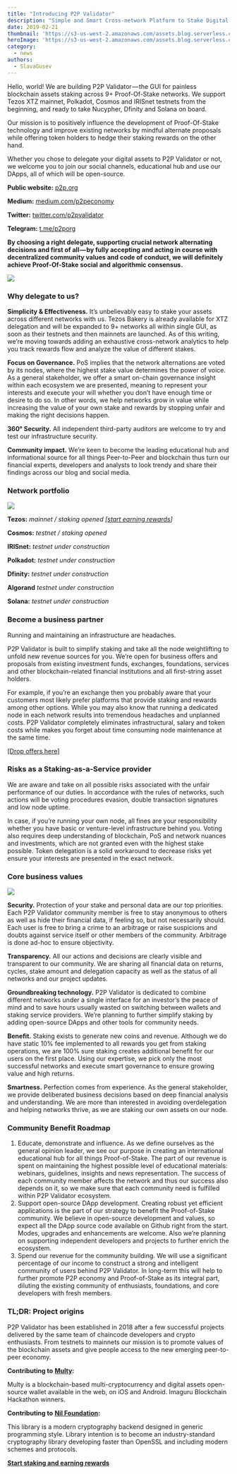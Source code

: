 ```yaml
---
title: "Introducing P2P Validator"
description: "Simple and Smart Cross-network Platform to Stake Digital Assets and Get Rewarded"
date: 2019-02-21
thumbnail: 'https://s3-us-west-2.amazonaws.com/assets.blog.serverless.com/top-3/top-3-thumbnail.png'
heroImage: 'https://s3-us-west-2.amazonaws.com/assets.blog.serverless.com/top-3/top-3-header.png'
category:
  - news
authors: 
  - SlavaGusev
---
```


Hello, world! We are building P2P Validator — the GUI for painless blockchain assets staking across 9+ Proof-Of-Stake networks. We support Tezos XTZ mainnet, Polkadot, Cosmos and IRISnet testnets from the beginning, and ready to take Nucypher, Dfinity and Solana on board.

Our mission is to positively influence the development of Proof-Of-Stake technology and improve existing networks by mindful alternate proposals while offering token holders to hedge their staking rewards on the other hand.

Whether you chose to delegate your digital assets to P2P Validator or not, we welcome you to join our social channels, educational hub and use our DApps, all of which will be open-source.

**Public website:** [p2p.org](https://p2p.org/?utm_source=1_post&utm_medium=creds_link&utm_campaign=blog)

**Medium:** [medium.com/p2peconomy](http://medium.com/p2peconomy)

**Twitter:** [twitter.com/p2pvalidator](http://twitter.com/p2pvalidator)

**Telegram:** [t.me/p2porg](http://t.me/p2porg)

**By choosing a right delegate, supporting crucial network alternating decisions and first of all — by fully accepting and acting in course with decentralized community values and code of conduct, we will definitely achieve Proof-Of-Stake social and algorithmic consensus.**

![](https://cdn-images-1.medium.com/max/1000/1*UdLmaa-RmbqPZOzW2ZmUFQ.jpeg)

### Why delegate to us?

**Simplicity & Effectiveness.** It’s unbelievably easy to stake your assets across different networks with us. Tezos Bakery is already available for XTZ delegation and will be expanded to 9+ networks all within single GUI, as soon as their testnets and then mainnets are launched. As of this writing, we’re moving towards adding an exhaustive cross-network analytics to help you track rewards flow and analyze the value of different stakes.

**Focus on Governance.** PoS implies that the network alternations are voted by its nodes, where the highest stake value determines the power of voice. As a general stakeholder, we offer a smart on-chain governance insight within each ecosystem we are presented, meaning to represent your interests and execute your will whether you don’t have enough time or desire to do so. In other words, we help networks grow in value while increasing the value of your own stake and rewards by stopping unfair and making the right decisions happen.

**360° Security.** All independent third-party auditors are welcome to try and test our infrastructure security.

**Community impact.** We’re keen to become the leading educational hub and informational source for all things Peer-to-Peer and blockchain thus turn our financial experts, developers and analysts to look trendy and share their findings across our blog and social media.

### Network portfolio

![](https://cdn-images-1.medium.com/max/1000/1*9c97TSBCYyYKVGxLzFINCg.png)

**Tezos:** _mainnet / staking opened [_[_start earning rewards_](http://p2p.org/)_]_

**Cosmos:** _testnet / staking opened_

**IRISnet:** _testnet under construction_

**Polkadot:** _testnet under construction_

**Dfinity:** _testnet under construction_

**Algorand** _testnet under construction_

**Solana:** _testnet under construction_

### Become a business partner

Running and maintaining an infrastructure are headaches.

P2P Validator is built to simplify staking and take all the node weightlifting to unfold new revenue sources for you. We’re open for business offers and proposals from existing investment funds, exchanges, foundations, services and other blockchain-related financial institutions and all first-string asset holders.

For example, if you’re an exchange then you probably aware that your customers most likely prefer platforms that provide staking and rewards among other options. While you may also know that running a dedicated node in each network results into tremendous headaches and unplanned costs. P2P Validator completely eliminates infrastructural, salary and token costs while makes you forget about time consuming node maintenance at the same time.

[[Drop offers here]](mailto:b2b@p2p.org)

### Risks as a Staking-as-a-Service provider

We are aware and take on all possible risks associated with the unfair performance of our duties. In accordance with the rules of networks, such actions will be voting procedures evasion, double transaction signatures and low node uptime.

In case, if you’re running your own node, all fines are your responsibility whether you have basic or venture-level infrastructure behind you. Voting also requires deep understanding of blockchain, PoS and network nuances and investments, which are not granted even with the highest stake possible. Token delegation is a solid workaround to decrease risks yet ensure your interests are presented in the exact network.

### Core business values

![](https://cdn-images-1.medium.com/max/800/1*qH5YvHYwUfhGAF4lurnEJg.png)

**Security.** Protection of your stake and personal data are our top priorities. Each P2P Validator community member is free to stay anonymous to others as well as hide their financial data, if feeling so, but not necessarily should. Each user is free to bring a crime to an arbitrage or raise suspicions and doubts against service itself or other members of the community. Arbitrage is done ad-hoc to ensure objectivity.

**Transparency.** All our actions and decisions are clearly visible and transparent to our community. We are sharing all financial data on returns, cycles, stake amount and delegation capacity as well as the status of all networks and our project updates.

**Groundbreaking technology.** P2P Validator is dedicated to combine different networks under a single interface for an investor’s the peace of mind and to save hours usually wasted on switching between wallets and staking service providers. We’re planning to further simplify staking by adding open-source DApps and other tools for community needs.

**Benefit.** Staking exists to generate new coins and revenue. Although we do have static 10% fee implemented to all rewards you get from staking operations, we are 100% sure staking creates additional benefit for our users on the first place. Using our expertise, we pick only the most successful networks and execute smart governance to ensure growing value and high returns.

**Smartness.** Perfection comes from experience. As the general stakeholder, we provide deliberated business decisions based on deep financial analysis and understanding. We are more than interested in avoiding overdelegation and helping networks thrive, as we are staking our own assets on our node.

### Community Benefit Roadmap

1.  Educate, demonstrate and influence. As we define ourselves as the general opinion leader, we see our purpose in creating an international educational hub for all things Proof-of-Stake. The part of our revenue is spent on maintaining the highest possible level of educational materials: webinars, guidelines, insights and news representation. The success of each community member affects the network and thus our success also depends on it, so we make sure that each community need is fulfilled within P2P Validator ecosystem.
2.  Support open-source DApp development. Creating robust yet efficient applications is the part of our strategy to benefit the Proof-of-Stake community. We believe in open-source development and values, so expect all the DApp source code available on Github right from the start. Modes, upgrades and enhancements are welcome. Also we’re planning on supporting independent developers and projects to further enrich the ecosystem.
3.  Spend our revenue for the community building. We will use a significant percentage of our income to construct a strong and intelligent community of users behind P2P Validator. In long-term this will help to further promote P2P economy and Proof-of-Stake as its integral part, diluting the existing community of enthusiasts, foundations, and core developers with fresh members.

### TL;DR: Project origins

P2P Validator has been established in 2018 after a few successful projects delivered by the same team of chaincode developers and crypto enthusiasts. From testnets to mainnets our mission is to promote values of the blockchain assets and give people access to the new emerging peer-to-peer economy.

**Contributing to** [**Multy**](http://multy.io/)**:**

Multy is a blockchain-based multi-cryptocurrency and digital assets open-source wallet available in the web, on iOS and Android. Imaguru Blockchain Hackathon winners.

**Contributing to** [**Nil Foundation**](https://crypto3.nilfoundation.org/)**:**

This library is a modern cryptography backend designed in generic programming style. Library intention is to become an industry-standard cryptography library developing faster than OpenSSL and including modern schemes and protocols.

[**Start staking and earning rewards**](https://p2p.org/?utm_source=1_post_link_end&utm_medium=medium&utm_campaign=blog)
